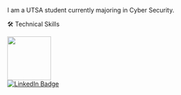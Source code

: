 I am a UTSA student currently majoring in Cyber Security.

:hammer_and_wrench: Technical Skills
  <div id="header" align="left">
  <img src="https://media.giphy.com/media/M9gbBd9nbDrOTu1Mqx/giphy.gif" width="100"/>
</div>
  <a href="https://www.linkedin.com/in/william-d-626444286/">
    <img src="https://img.shields.io/badge/LinkedIn-blue?style=for-the-badge&logo=linkedin&logoColor=white" alt="LinkedIn Badge"/>
</div>
